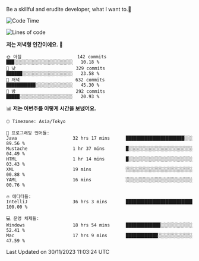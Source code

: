 Be a skillful and erudite developer, what I want to.👶

<!--START_SECTION:waka-->
![Code Time](http://img.shields.io/badge/Code%20Time-259%20hrs%2015%20mins-blue)

![Lines of code](https://img.shields.io/badge/%EC%A0%80%EB%8A%94%20%EC%97%AC%ED%83%9C%EA%B9%8C%EC%A7%80%20-737.2%20thousand%20%EC%A4%84%EC%9D%98%20%EC%BD%94%EB%93%9C%EB%A5%BC%20%EC%9E%91%EC%84%B1%ED%96%88%EC%96%B4%EC%9A%94.-blue)

**저는 저녁형 인간이에요. 🦉** 

```text
🌞 아침                     142 commits         ███░░░░░░░░░░░░░░░░░░░░░░   10.18 % 
🌆 낮　                     329 commits         ██████░░░░░░░░░░░░░░░░░░░   23.58 % 
🌃 저녁                     632 commits         ███████████░░░░░░░░░░░░░░   45.30 % 
🌙 밤　                     292 commits         █████░░░░░░░░░░░░░░░░░░░░   20.93 % 
```


📊 **저는 이번주를 이렇게 시간을 보냈어요.** 

```text
🕑︎ Timezone: Asia/Tokyo

💬 프로그래밍 언어들: 
Java                     32 hrs 17 mins      ██████████████████████░░░   89.56 % 
Mustache                 1 hr 37 mins        █░░░░░░░░░░░░░░░░░░░░░░░░   04.49 % 
HTML                     1 hr 14 mins        █░░░░░░░░░░░░░░░░░░░░░░░░   03.43 % 
XML                      19 mins             ░░░░░░░░░░░░░░░░░░░░░░░░░   00.88 % 
YAML                     16 mins             ░░░░░░░░░░░░░░░░░░░░░░░░░   00.76 % 

🔥 에디터들: 
IntelliJ                 36 hrs 3 mins       █████████████████████████   100.00 % 

💻 운영 체제들: 
Windows                  18 hrs 54 mins      █████████████░░░░░░░░░░░░   52.41 % 
Mac                      17 hrs 9 mins       ████████████░░░░░░░░░░░░░   47.59 % 
```


 Last Updated on 30/11/2023 11:03:24 UTC
<!--END_SECTION:waka-->
